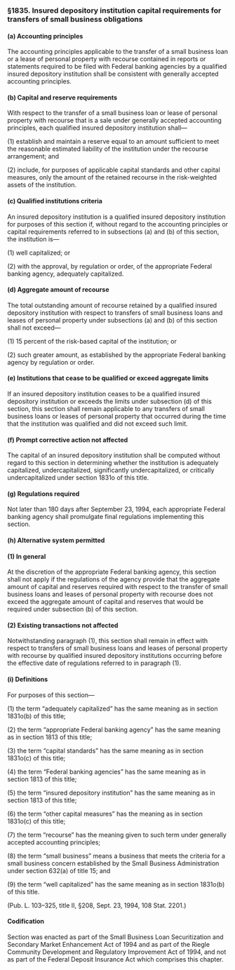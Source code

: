 ### §1835. Insured depository institution capital requirements for transfers of small business obligations ###

#### (a) Accounting principles ####

The accounting principles applicable to the transfer of a small business loan or a lease of personal property with recourse contained in reports or statements required to be filed with Federal banking agencies by a qualified insured depository institution shall be consistent with generally accepted accounting principles.

#### (b) Capital and reserve requirements ####

With respect to the transfer of a small business loan or lease of personal property with recourse that is a sale under generally accepted accounting principles, each qualified insured depository institution shall—

(1) establish and maintain a reserve equal to an amount sufficient to meet the reasonable estimated liability of the institution under the recourse arrangement; and

(2) include, for purposes of applicable capital standards and other capital measures, only the amount of the retained recourse in the risk-weighted assets of the institution.

#### (c) Qualified institutions criteria ####

An insured depository institution is a qualified insured depository institution for purposes of this section if, without regard to the accounting principles or capital requirements referred to in subsections (a) and (b) of this section, the institution is—

(1) well capitalized; or

(2) with the approval, by regulation or order, of the appropriate Federal banking agency, adequately capitalized.

#### (d) Aggregate amount of recourse ####

The total outstanding amount of recourse retained by a qualified insured depository institution with respect to transfers of small business loans and leases of personal property under subsections (a) and (b) of this section shall not exceed—

(1) 15 percent of the risk-based capital of the institution; or

(2) such greater amount, as established by the appropriate Federal banking agency by regulation or order.

#### (e) Institutions that cease to be qualified or exceed aggregate limits ####

If an insured depository institution ceases to be a qualified insured depository institution or exceeds the limits under subsection (d) of this section, this section shall remain applicable to any transfers of small business loans or leases of personal property that occurred during the time that the institution was qualified and did not exceed such limit.

#### (f) Prompt corrective action not affected ####

The capital of an insured depository institution shall be computed without regard to this section in determining whether the institution is adequately capitalized, undercapitalized, significantly undercapitalized, or critically undercapitalized under section 1831o of this title.

#### (g) Regulations required ####

Not later than 180 days after September 23, 1994, each appropriate Federal banking agency shall promulgate final regulations implementing this section.

#### (h) Alternative system permitted ####

#### (1) In general ####

At the discretion of the appropriate Federal banking agency, this section shall not apply if the regulations of the agency provide that the aggregate amount of capital and reserves required with respect to the transfer of small business loans and leases of personal property with recourse does not exceed the aggregate amount of capital and reserves that would be required under subsection (b) of this section.

#### (2) Existing transactions not affected ####

Notwithstanding paragraph (1), this section shall remain in effect with respect to transfers of small business loans and leases of personal property with recourse by qualified insured depository institutions occurring before the effective date of regulations referred to in paragraph (1).

#### (i) Definitions ####

For purposes of this section—

(1) the term “adequately capitalized” has the same meaning as in section 1831o(b) of this title;

(2) the term “appropriate Federal banking agency” has the same meaning as in section 1813 of this title;

(3) the term “capital standards” has the same meaning as in section 1831o(c) of this title;

(4) the term “Federal banking agencies” has the same meaning as in section 1813 of this title;

(5) the term “insured depository institution” has the same meaning as in section 1813 of this title;

(6) the term “other capital measures” has the meaning as in section 1831o(c) of this title;

(7) the term “recourse” has the meaning given to such term under generally accepted accounting principles;

(8) the term “small business” means a business that meets the criteria for a small business concern established by the Small Business Administration under section 632(a) of title 15; and

(9) the term “well capitalized” has the same meaning as in section 1831o(b) of this title.

(Pub. L. 103–325, title II, §208, Sept. 23, 1994, 108 Stat. 2201.)

#### Codification ####

Section was enacted as part of the Small Business Loan Securitization and Secondary Market Enhancement Act of 1994 and as part of the Riegle Community Development and Regulatory Improvement Act of 1994, and not as part of the Federal Deposit Insurance Act which comprises this chapter.